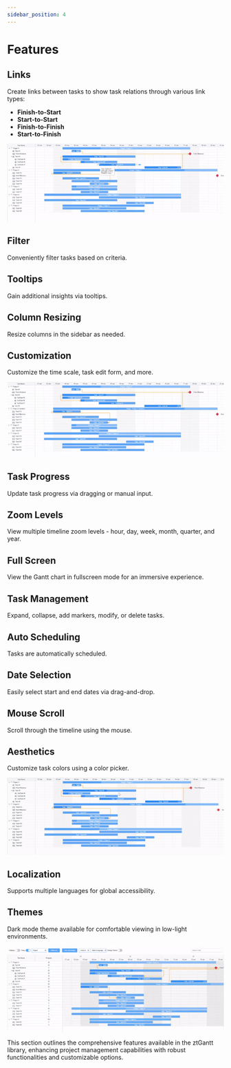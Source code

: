 ```yaml
---
sidebar_position: 4
---
```


# Features

## Links

Create links between tasks to show task relations through various link types:

- **Finish-to-Start**
- **Start-to-Start**
- **Finish-to-Finish**
- **Start-to-Finish**

![Links GIF](/gantt-img/links.gif)

## Filter

Conveniently filter tasks based on criteria.

## Tooltips

Gain additional insights via tooltips.

## Column Resizing

Resize columns in the sidebar as needed.

## Customization

Customize the time scale, task edit form, and more.

![Popup GIF](/gantt-img/popup.gif)

## Task Progress

Update task progress via dragging or manual input.

## Zoom Levels

View multiple timeline zoom levels - hour, day, week, month, quarter, and year.

## Full Screen

View the Gantt chart in fullscreen mode for an immersive experience.

## Task Management

Expand, collapse, add markers, modify, or delete tasks.

## Auto Scheduling

Tasks are automatically scheduled.

## Date Selection

Easily select start and end dates via drag-and-drop.

## Mouse Scroll

Scroll through the timeline using the mouse.

## Aesthetics

Customize task colors using a color picker.

![Task Color GIF](/gantt-img/taskColor.gif)

## Localization

Supports multiple languages for global accessibility.

## Themes

Dark mode theme available for comfortable viewing in low-light environments.

![Theme GIF](/gantt-img/theme.gif)

This section outlines the comprehensive features available in the ztGantt library, enhancing project management capabilities with robust functionalities and customizable options.

